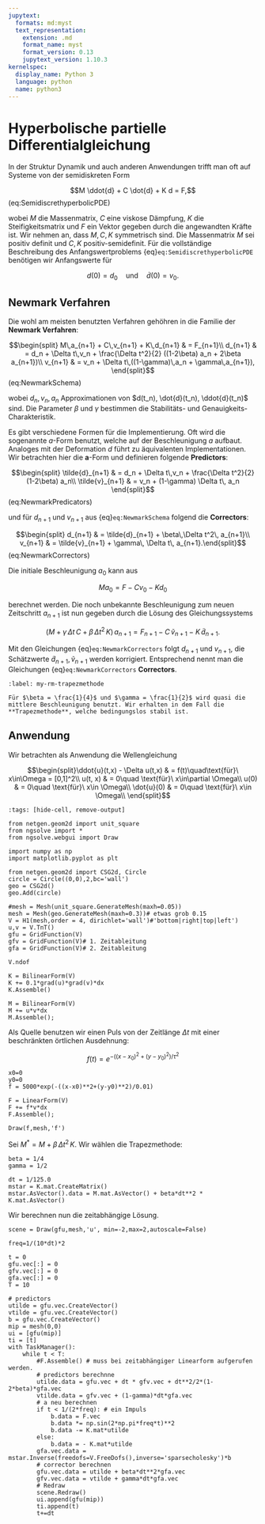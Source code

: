 ```yaml
---
jupytext:
  formats: md:myst
  text_representation:
    extension: .md
    format_name: myst
    format_version: 0.13
    jupytext_version: 1.10.3
kernelspec:
  display_name: Python 3
  language: python
  name: python3
---
```


# Hyperbolische partielle Differentialgleichung


In der Struktur Dynamik und auch anderen Anwendungen trifft man oft auf Systeme von der semidiskreten Form

$$M \ddot{d} + C \dot{d} + K d = F,$$ (eq:SemidiscrethyperbolicPDE)

wobei $M$ die Massenmatrix, $C$ eine viskose Dämpfung, $K$ die Steifigkeitsmatrix und $F$ ein Vektor gegeben durch die angewandten Kräfte ist. Wir nehmen an, dass $M, C, K$ symmetrisch sind. Die Massenmatrix $M$ sei positiv definit und $C, K$ positiv-semidefinit. Für die vollständige Beschreibung des Anfangswertproblems {eq}`eq:SemidiscrethyperbolicPDE` benötigen wir Anfangswerte für

$$d(0) = d_0\quad \text{und}\quad \dot{d}(0) = v_0.$$

## Newmark Verfahren

Die wohl am meisten benutzten Verfahren gehöhren in die Familie der **Newmark Verfahren**:

$$\begin{split}
M\,a_{n+1} + C\,v_{n+1} + K\,d_{n+1} & = F_{n+1}\\
d_{n+1} & = d_n + \Delta t\,v_n + \frac{\Delta t^2}{2} ((1-2\beta) a_n + 2\beta a_{n+1})\\
v_{n+1} & = v_n + \Delta t\,((1-\gamma)\,a_n + \gamma\,a_{n+1}),
\end{split}$$ (eq:NewmarkSchema)

wobei $d_n, v_n, a_n$ Approximationen von $d(t_n), \dot{d}(t_n), \ddot{d}(t_n)$ sind. Die Parameter $\beta$ und $\gamma$ bestimmen die Stabilitäts- und Genauigkeits-Charakteristik. 


Es gibt verschiedene Formen für die Implementierung. Oft wird die sogenannte $a$-Form benutzt, welche auf der Beschleunigung $a$ aufbaut. Analoges mit der Deformation $d$ führt zu äquivalenten Implementationen. Wir betrachten hier die **a**-Form und definieren folgende **Predictors**:

$$\begin{split}
\tilde{d}_{n+1} & = d_n + \Delta t\,v_n + \frac{\Delta t^2}{2} (1-2\beta) a_n\\
\tilde{v}_{n+1} & = v_n + (1-\gamma) \Delta t\, a_n
\end{split}$$ (eq:NewmarkPredicators)

und für $d_{n+1}$ und $v_{n+1}$ aus {eq}`eq:NewmarkSchema` folgend die **Correctors**:

$$\begin{split}
d_{n+1} & = \tilde{d}_{n+1} + \beta\,\Delta t^2\, a_{n+1}\\
v_{n+1} & = \tilde{v}_{n+1} + \gamma\, \Delta t\, a_{n+1}.\end{split}$$ (eq:NewmarkCorrectors)

Die initiale Beschleunigung $a_0$ kann aus

$$M a_0 = F - C v_0 - K d_0$$

berechnet werden. Die noch unbekannte Beschleunigung zum neuen Zeitschritt $a_{n+1}$ ist nun gegeben durch die Lösung des Gleichungssystems

$$(M + \gamma\, \Delta t\, C + \beta\, \Delta t^2\, K)\,a_{n+1} = F_{n+1} - C\,\tilde{v}_{n+1} - K\,\tilde{d}_{n+1}.$$

Mit den Gleichungen {eq}`eq:NewmarkCorrectors` folgt $d_{n+1}$ und $v_{n+1}$, die Schätzwerte $\tilde{d}_{n+1}, \tilde{v}_{n+1}$ werden korrigiert. Entsprechend nennt man die Gleichungen {eq}`eq:NewmarkCorrectors` **Correctors**.

```{prf:remark}
:label: my-rm-trapezmethode

Für $\beta = \frac{1}{4}$ und $\gamma = \frac{1}{2}$ wird quasi die mittlere Beschleunigung benutzt. Wir erhalten in dem Fall die **Trapezmethode**, welche bedingungslos stabil ist.

```

## Anwendung

Wir betrachten als Anwendung die Wellengleichung

$$\begin{split}\ddot{u}(t,x) - \Delta u(t,x) & = f(t)\quad\text{für}\ x\in\Omega = [0,1]^2\\
u(t, x) & = 0\quad \text{für}\ x\in\partial \Omega\\
u(0) & = 0\quad \text{für}\ x\in \Omega\\
\dot{u}(0) & = 0\quad \text{für}\ x\in \Omega\\
\end{split}$$

```{code-cell} ipython3
:tags: [hide-cell, remove-output]

from netgen.geom2d import unit_square
from ngsolve import *
from ngsolve.webgui import Draw

import numpy as np
import matplotlib.pyplot as plt
```

```{code-cell} ipython3
from netgen.geom2d import CSG2d, Circle
circle = Circle((0,0),2,bc='wall')
geo = CSG2d()
geo.Add(circle)
```

```{code-cell} ipython3
#mesh = Mesh(unit_square.GenerateMesh(maxh=0.05))
mesh = Mesh(geo.GenerateMesh(maxh=0.3))# etwas grob 0.15
V = H1(mesh,order = 4, dirichlet='wall')#'bottom|right|top|left')
u,v = V.TnT()
gfu = GridFunction(V)
gfv = GridFunction(V)# 1. Zeitableitung
gfa = GridFunction(V)# 2. Zeitableitung
```

```{code-cell} ipython3
V.ndof
```

```{code-cell} ipython3
K = BilinearForm(V)
K += 0.1*grad(u)*grad(v)*dx
K.Assemble()

M = BilinearForm(V)
M += u*v*dx
M.Assemble();
```

Als Quelle benutzen wir einen Puls von der Zeitlänge $\Delta t$ mit einer beschränkten örtlichen Ausdehnung:

$$f(t) = e^{-((x-x_0)^2+(y-y_0)^2)/\tau^2}$$

```{code-cell} ipython3
x0=0
y0=0
f = 5000*exp(-((x-x0)**2+(y-y0)**2)/0.01)

F = LinearForm(V)
F += f*v*dx
F.Assemble();
```

```{code-cell} ipython3
Draw(f,mesh,'f')
```

Sei $M^* = M + \beta\, \Delta t^2\, K$. Wir wählen die Trapezmethode:

```{code-cell} ipython3
beta = 1/4
gamma = 1/2

dt = 1/125.0
mstar = K.mat.CreateMatrix()
mstar.AsVector().data = M.mat.AsVector() + beta*dt**2 * K.mat.AsVector()
```

Wir berechnen nun die zeitabhängige Lösung.

```{code-cell} ipython3
scene = Draw(gfu,mesh,'u', min=-2,max=2,autoscale=False)
```

```{code-cell} ipython3
freq=1/(10*dt)*2
```

```{code-cell} ipython3
t = 0
gfu.vec[:] = 0
gfv.vec[:] = 0
gfa.vec[:] = 0
T = 10
```

```{code-cell} ipython3
# predictors
utilde = gfu.vec.CreateVector()
vtilde = gfu.vec.CreateVector()
b = gfu.vec.CreateVector()
mip = mesh(0,0)
ui = [gfu(mip)]
ti = [t]
with TaskManager():
    while t < T:
        #F.Assemble() # muss bei zeitabhängiger Linearform aufgerufen werden.
        # predictors berechnne
        utilde.data = gfu.vec + dt * gfv.vec + dt**2/2*(1-2*beta)*gfa.vec
        vtilde.data = gfv.vec + (1-gamma)*dt*gfa.vec
        # a neu berechnen
        if t < 1/(2*freq): # ein Impuls
            b.data = F.vec
            b.data *= np.sin(2*np.pi*freq*t)**2
            b.data -= K.mat*utilde
        else:
            b.data = - K.mat*utilde
        gfa.vec.data = mstar.Inverse(freedofs=V.FreeDofs(),inverse='sparsecholesky')*b
        # corrector berechnen
        gfu.vec.data = utilde + beta*dt**2*gfa.vec
        gfv.vec.data = vtilde + gamma*dt*gfa.vec
        # Redraw
        scene.Redraw()
        ui.append(gfu(mip))
        ti.append(t)
        t+=dt
```

```{code-cell} ipython3

```
